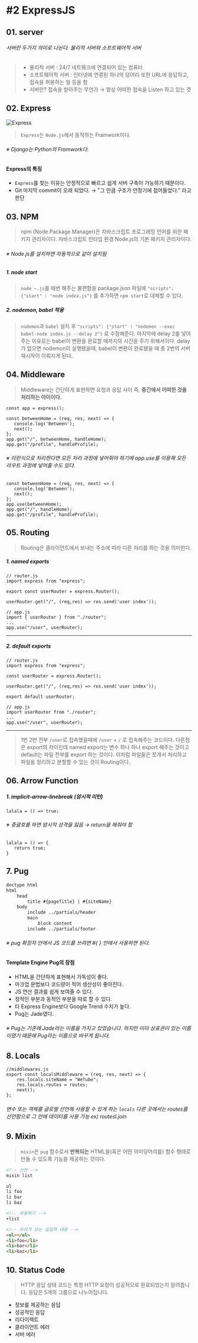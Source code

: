 # #2 ExpressJS

## 01. server

###### 서버란 두가지 의미로 나뉜다. 물리적 서버와 소프트웨어적 서버

> - 물리적 서버 : 24/7 네트웨크에 연결되어 있는 컴퓨터
> - 소프트웨어적 서버 : 인터넷에 연결된 하나의 덩어리 또한 URL에 응답하고, 접속을 허용하는 일 등을 함
> - 서버란? 접속을 받아주는 무언가 → 항상 어떠한 접속을 Listen 하고 있는 것

## 02. Express

![Express](https://miro.medium.com/max/832/1*uPL1uCtLBRSk6akPL2hNzg.jpeg)

> `Express`는 `Node.js`에서 동작하는 Framwork이다.

###### ※ Django는 Python의 Framwork다.

#### Express의 특징

- `Express`를 찾는 이유는 안정적으로 빠르고 쉽게 서버 구축이 가능하기 때문이다.
- Git 마지막 commit이 오래 되었다. → "그 만큼 구조가 안정기에 접어들었다." 라고 판단

## 03. NPM

> npm (Node Package Manager)은 자바스크립트 프로그래밍 언어를 위한 패키지 관리자이다. 자바스크립트 런타임 환경 Node.js의 기본 패키지 관리자이다.

###### ※ Node.js를 설치하면 자동적으로 같이 설치됨

##### 1. node start

> `node ~.js`를 매번 해주는 불편함을 package.json 파일에 `"scripts": {"start" : "node index.js"}` 를 추가하면 `npm start`로 대체할 수 있다.

##### 2. nodemon, babel 적용

> `nodemon`과 `babel` 설치 후 `"scripts": {"start" : "nodemon --exec babel-node index.js --delay 2"}` 로 수정해준다.
> 마지막에 delay 2를 넣어주는 이유로는 babel이 변환을 완료할 때까지의 시간을 주기 위해서이다. delay가 없으면 nodemon이 실행됐을때, babel이 변환이 완료됐을 때 총 2번의 서버 재시작이 이뤄지게 된다.

## 04. Middleware

> Middleware는 간단하게 표현하면 요청과 응답 사이 즉, **중간에서 어떠한 것을 처리하는 아이이다.**

```JS
const app = express();

const betweenHome = (req, res, next) => {
   console.log('Between');
   next();
};
app.get("/", betweenHome, handleHome);
app.get("/profile", handleProfile);
```

###### ※ 이런식으로 처리한다면 모든 처리 과정에 넣어줘야 하기에 app.use를 이용해 모든 라우트 과정에 넣어줄 수도 있다.

```JS
const betweenHome = (req, res, next) => {
   console.log('Between');
   next();
};
app.use(betweenHome);
app.get("/", handleHome);
app.get("/profile", handleProfile);
```

## 05. Routing

> Routing은 클라이언트에서 보내는 주소에 따라 다른 처리를 하는 것을 의미한다.

##### 1. named exports

```JS
// router.js
import express from "express";

export const userRouter = express.Router();

userRouter.get("/", (req,res) => res.send('user index'));
```

```JS
// app.js
import { userRouter } from "./router";
...
app.use("/user", userRouter);
```

---

##### 2. default exports

```JS
// router.js
import express from "express";

const userRouter = express.Router();

userRouter.get("/", (req,res) => res.send('user index'));

export default userRouter;
```

```JS
// app.js
import userRouter from "./router";
...
app.use("/user", userRouter);
```

---

> 1번 2번 전부 `/user`로 접속했을때에 `/user` + `/` 로 접속해주는 코드이다. 다른점은 export의 차이인데 named export는 변수 하나 하나 export 해주는 것이고 default는 파일 전부를 export 하는 것이다. 이처럼 파일들은 쪼개서 처리하고 파일을 정리하고 분할할 수 있는 것이 Routing이다.

## 06. Arrow Function

##### 1. implicit-arrow-linebreak (암시적 리턴)

```JS
lalala = () => true;
```

###### ※ 중괄호를 하면 암시적 성격을 잃음 → return을 해줘야 함

```JS
lalala = () => {
   return true;
}
```

## 7. Pug

```HTML
doctype html
html
    head
        title #{pageTitle} | #{siteName}
    body
        include ../partials/header
        main
            block content
        include ../partials/footer
```

###### ※ pug 확장자 안에서 JS 코드를 쓰려면 #{ } 안에서 사용하면 된다.

#### Template Engine Pug의 장점

- HTML을 간단하게 표현해서 가독성이 좋다.
- 마크업 문법보다 코드량이 적어 생산성이 좋아진다.
- JS 연산 결과를 쉽게 보여줄 수 있다.
- 정적인 부분과 동적인 부분을 따로 할 수 있다.
- 타 Express Engine보다 Google Trend 수치가 높다.
- Pug는 Jade였다.

###### ※ Pug는 기존에 Jade라는 이름을 가지고 있었습니다. 하지만 이미 상표권이 있는 이름이였기 때문에 Pug라는 이름으로 바꾸게 됩니다.

## 8. Locals

```JS
//middlewares.js
export const localsMiddleware = (req, res, next) => {
    res.locals.siteName = "WeTube";
    res.locals.routes = routes;
    next();
};
```

###### 변수 또는 객체를 글로벌 선언해 사용할 수 있게 하는 `locals` 다른 곳에서는 routes를 선언함으로 그 안에 데이터를 사용 가능 ex) routesl.join

## 9. Mixin

> `mixin`은 `pug` 함수로서 **반복되는** HTML을(혹은 어떤 의미덩어리를) 함수 형태로 만들 수 있도록 기능을 제공하는 것이다.

```HTML
<!-- 선언 -->
mixin list

ul
li foo
li bar
li baz
```

```HTML
<!-- 사용하기 -->
+list
```

```HTML
<!-- 우리가 보는 실질적 내용 -->
<ul></ul>
<li>foo</li>
<li>bar</li>
<li>baz</li>
```

## 10. Status Code

> HTTP 응답 상태 코드는 특정 HTTP 요청이 성공적으로 완료되었는지 알려줍니다. 응답은 5개의 그룹으로 나누어집니다.

- 정보를 제공하는 응답
- 성공적인 응답
- 리다이렉트
- 클라이언트 에러
- 서버 에러
